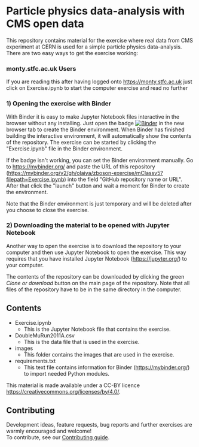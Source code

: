 # Particle physics data-analysis with CMS open data
This repository contains material for the exercise where real data from CMS experiment at CERN is used
for a simple particle physics data-analysis. There are two easy ways to get the exercise working:

### monty.stfc.ac.uk Users
If you are reading this after having logged onto https://monty.stfc.ac.uk just click on Exercise.ipynb to start the computer exercise and read no further


### 1) Opening the exercise with Binder

With Binder it is easy to make Jupyter Notebook files interactive in the browser without any installing. Just open the badge [![Binder](https://mybinder.org/badge_logo.svg)](https://mybinder.org/v2/gh/olaiya/zboson-exercise/mClassv5?filepath=Exercise.ipynb)  in the new browser tab to create the Binder environment. When Binder has finished building the interactive environment, it will automatically show the contents of the repository. The
exercise can be started by clicking the "Exercise.ipynb" file in the Binder environment.

If the badge isn't working, you can set the Binder environment manually. Go to <https://mybinder.org/> and paste the URL of this repository (https://mybinder.org/v2/gh/olaiya/zboson-exercise/mClassv5?filepath=Exercise.ipynb)
into the field "GitHub repository name or URL". After that click the "launch" button and wait a moment for Binder to create the environment.

Note that the Binder environment is just temporary and will be deleted after you choose to close the exercise.

### 2) Downloading the material to be opened with Jupyter Notebook

Another way to open the exercise is to download the repository to your computer and then use Jupyter Notebook to open the 
exercise. This way requires that you have installed Jupyter Notebook (https://jupyter.org/) to your computer.

The contents of the repository can be downloaded by clicking the green _Clone or download_ button on the main page of
the repository. Note that all files of the repository have to be in the same directory in the computer.


## Contents
- Exercise.ipynb
  - This is the Jupyter Notebook file that contains the exercise.
- DoubleMuRun2011A.csv
  - This is the data file that is used in the exercise.
- images
  - This folder contains the images that are used in the exercise.
- requirements.txt
  - This text file contains information for Binder (https://mybinder.org/) to import needed Python modules.
  
This material is made available under a CC-BY licence <https://creativecommons.org/licenses/by/4.0/>.

## Contributing
Development ideas, feature requests, bug reports and further exercises are warmly encouraged and welcome! <br>
To contribute, see our [Contributing guide](https://github.com/cms-opendata-education/cms-opendata-education/blob/master/Contributing.rst).

